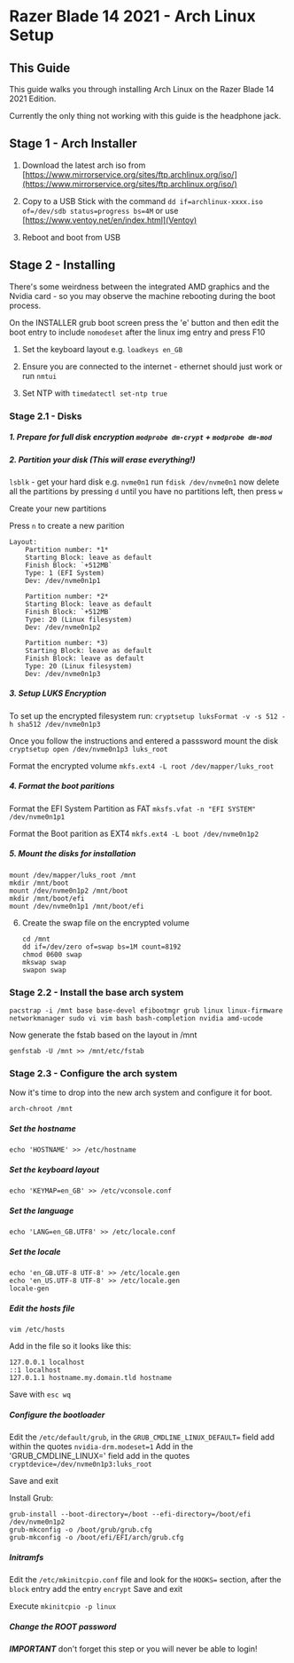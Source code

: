 # Razer Blade 14 2021 - Arch Linux Setup

## This Guide

This guide walks you through installing Arch Linux on the Razer Blade 14 2021 Edition.

Currently the only thing not working with this guide is the headphone jack.

## Stage 1 - Arch Installer

1.	Download the latest arch iso from [https://www.mirrorservice.org/sites/ftp.archlinux.org/iso/](https://www.mirrorservice.org/sites/ftp.archlinux.org/iso/)

2.  Copy to a USB Stick with the command `dd if=archlinux-xxxx.iso of=/dev/sdb status=progress bs=4M`  or use [https://www.ventoy.net/en/index.html](Ventoy)

3.  Reboot and boot from USB


## Stage 2 - Installing

There's some weirdness between the integrated AMD graphics and the Nvidia card - so you may observe the machine rebooting during the boot process.

On the INSTALLER grub boot screen press the 'e' button and then edit the boot entry to include `nomodeset` after the linux img entry and press F10

1. Set the keyboard layout e.g. `loadkeys en_GB`

2. Ensure you are connected to the internet - ethernet should just work or run `nmtui`

3. Set NTP with `timedatectl set-ntp true`

### Stage 2.1 - Disks

##### 1.  Prepare for full disk encryption `modprobe dm-crypt` + `modprobe dm-mod`

##### 2.  Partition your disk (This will erase everything!)
`lsblk` - get your hard disk e.g. `nvme0n1`
run `fdisk /dev/nvme0n1`
now delete all the partitions by pressing `d` until you have no partitions left, then press `w`

Create your new partitions

Press `n` to create a new parition

```
Layout:
	Partition number: *1* 
	Starting Block: leave as default
	Finish Block: `+512MB`
	Type: 1 (EFI System)
	Dev: /dev/nvme0n1p1

	Partition number: *2*
	Starting Block: leave as default
	Finish Block: `+512MB`
	Type: 20 (Linux filesystem)
	Dev: /dev/nvme0n1p2

	Partition number: *3)
	Starting Block: leave as default
	Finish Block: leave as default
	Type: 20 (Linux filesystem)
	Dev: /dev/nvme0n1p3
```

##### 3.  Setup LUKS Encryption
	
To set up the encrypted filesystem run:
`cryptsetup luksFormat -v -s 512 -h sha512 /dev/nvme0n1p3`

Once you follow the instructions and entered a passsword mount the disk
`cryptsetup open /dev/nvme0n1p3 luks_root`

Format the encrypted volume
`mkfs.ext4 -L root /dev/mapper/luks_root`

##### 4.  Format the boot paritions

Format the EFI System Partition as FAT 
`mksfs.vfat -n "EFI SYSTEM" /dev/nvme0n1p1`

Format the Boot parition as EXT4
`mkfs.ext4 -L boot /dev/nvme0n1p2`

##### 5.  Mount the disks for installation

```
mount /dev/mapper/luks_root /mnt
mkdir /mnt/boot
mount /dev/nvme0n1p2 /mnt/boot
mkdir /mnt/boot/efi
mount /dev/nvme0n1p1 /mnt/boot/efi
```

6.	Create the swap file on the encrypted volume
	```
	cd /mnt
	dd if=/dev/zero of=swap bs=1M count=8192
	chmod 0600 swap
	mkswap swap
	swapon swap
	```

### Stage 2.2 - Install the base arch system
```
pacstrap -i /mnt base base-devel efibootmgr grub linux linux-firmware networkmanager sudo vi vim bash bash-completion nvidia amd-ucode
```
	
Now generate the fstab based on the layout in /mnt
	
```
genfstab -U /mnt >> /mnt/etc/fstab
````

### Stage 2.3 - Configure the arch system

Now it's time to drop into the new arch system and configure it for boot.

```
arch-chroot /mnt
```

##### Set the hostname
```
echo 'HOSTNAME' >> /etc/hostname
```

##### Set the keyboard layout
```
echo 'KEYMAP=en_GB' >> /etc/vconsole.conf
```

##### Set the language
```
echo 'LANG=en_GB.UTF8' >> /etc/locale.conf
```

##### Set the locale
```
echo 'en_GB.UTF-8 UTF-8' >> /etc/locale.gen
echo 'en_US.UTF-8 UTF-8' >> /etc/locale.gen
locale-gen
```

##### Edit the hosts file
```
vim /etc/hosts
```
Add in the file so it looks like this:

```
127.0.0.1 localhost
::1 localhost
127.0.1.1 hostname.my.domain.tld hostname
```

Save with `esc wq`

##### Configure the bootloader

Edit the `/etc/default/grub`, in the `GRUB_CMDLINE_LINUX_DEFAULT=` field add within the quotes `nvidia-drm.modeset=1`
Add in the 'GRUB_CMDLINE_LINUX=' field add in the quotes `cryptdevice=/dev/nvme0n1p3:luks_root`

Save and exit

Install Grub:
```
grub-install --boot-directory=/boot --efi-directory=/boot/efi /dev/nvme0n1p2
grub-mkconfig -o /boot/grub/grub.cfg
grub-mkconfig -o /boot/efi/EFI/arch/grub.cfg
```

##### Initramfs

Edit the `/etc/mkinitcpio.conf` file and look for the `HOOKS=` section, after the `block` entry add the entry `encrypt`
Save and exit

Execute `mkinitcpio -p linux`

##### Change the ROOT password

***IMPORTANT*** don't forget this step or you will never be able to login!


